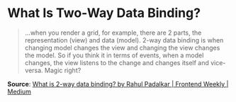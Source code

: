 # What Is Two-Way Data Binding?

> ...when you render a grid, for example, there are 2 parts, the representation (view) and data (model). 2-way data binding is when changing model changes the view and changing the view changes the model. So if you think it in terms of events, when a model changes, the view listens to the change and changes itself and vice-versa. Magic right?

**Source**: [What is 2-way data binding? by Rahul Padalkar | Frontend Weekly | Medium](https://medium.com/front-end-weekly/what-is-2-way-data-binding-44dd8082e48e)
